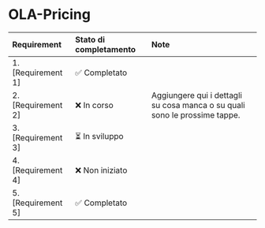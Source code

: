 # OLA-Pricing

| Requirement | Stato di completamento | Note |
| :--- | :--- | :--- |
| 1. [Requirement 1] | :white_check_mark: Completato | |
| 2. [Requirement 2] | :x: In corso | Aggiungere qui i dettagli su cosa manca o su quali sono le prossime tappe. |
| 3. [Requirement 3] | :hourglass_flowing_sand: In sviluppo | |
| 4. [Requirement 4] | :x: Non iniziato | |
| 5. [Requirement 5] | :white_check_mark: Completato | |
